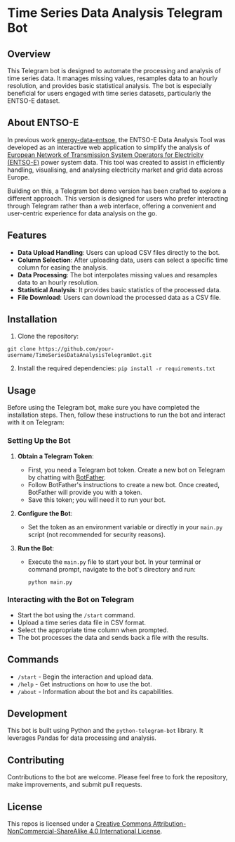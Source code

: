# Time Series Data Analysis Telegram Bot

## Overview

This Telegram bot is designed to automate the processing and analysis of time series data. It manages missing values, resamples data to an hourly resolution, and provides basic statistical analysis. The bot is especially beneficial for users engaged with time series datasets, particularly the ENTSO-E dataset.

## About ENTSO-E

In previous work [energy-data-entsoe](https://github.com/SaM-92/energy-data-entsoe/tree/main), the ENTSO-E Data Analysis Tool was developed as an interactive web application to simplify the analysis of [European Network of Transmission System Operators for Electricity (ENTSO-E)](https://transparency.entsoe.eu/) power system data. This tool was created to assist in efficiently handling, visualising, and analysing electricity market and grid data across Europe.

Building on this, a Telegram bot demo version has been crafted to explore a different approach. This version is designed for users who prefer interacting through Telegram rather than a web interface, offering a convenient and user-centric experience for data analysis on the go.



## Features

- **Data Upload Handling**: Users can upload CSV files directly to the bot.
- **Column Selection**: After uploading data, users can select a specific time column for easing the analysis.
- **Data Processing**: The bot interpolates missing values and resamples data to an hourly resolution.
- **Statistical Analysis**: It provides basic statistics of the processed data.
- **File Download**: Users can download the processed data as a CSV file.

## Installation

1. Clone the repository:

``` git clone https://github.com/your-username/TimeSeriesDataAnalysisTelegramBot.git ```

2. Install the required dependencies:
``` pip install -r requirements.txt ```


## Usage

Before using the Telegram bot, make sure you have completed the installation steps. Then, follow these instructions to run the bot and interact with it on Telegram:

### Setting Up the Bot

1. **Obtain a Telegram Token**:
   - First, you need a Telegram bot token. Create a new bot on Telegram by chatting with [BotFather](https://t.me/botfather).
   - Follow BotFather's instructions to create a new bot. Once created, BotFather will provide you with a token.
   - Save this token; you will need it to run your bot.

2. **Configure the Bot**:
   - Set the token as an environment variable or directly in your `main.py` script (not recommended for security reasons).

3. **Run the Bot**:
   - Execute the `main.py` file to start your bot. In your terminal or command prompt, navigate to the bot's directory and run:
     ```
     python main.py
     ```

### Interacting with the Bot on Telegram

- Start the bot using the `/start` command.
- Upload a time series data file in CSV format.
- Select the appropriate time column when prompted.
- The bot processes the data and sends back a file with the results.

## Commands

- `/start` - Begin the interaction and upload data.
- `/help` - Get instructions on how to use the bot.
- `/about` - Information about the bot and its capabilities.

## Development

This bot is built using Python and the `python-telegram-bot` library. It leverages Pandas for data processing and analysis.

## Contributing

Contributions to the bot are welcome. Please feel free to fork the repository, make improvements, and submit pull requests.

## License

This repos is licensed under a [Creative Commons Attribution-NonCommercial-ShareAlike 4.0 International License](https://creativecommons.org/licenses/by-nc-sa/4.0/).